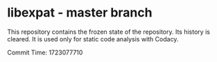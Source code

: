 # libexpat - master branch

This repository contains the frozen state of the repository.
Its history is cleared. It is used only for static code
analysis with Codacy.

Commit Time: 1723077710